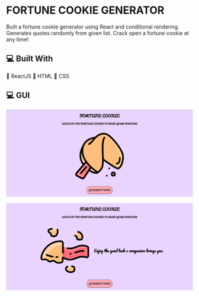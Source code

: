 # FORTUNE COOKIE GENERATOR

Built a fortune cookie generator using React and conditional rendering. Generates quotes randomly from given list.
Crack open a fortune cookie at any time! 

## 💻 Built With

📌 ReactJS
📌 HTML
📌 CSS

## 💻 GUI

![GUI Screen](src/images/fortune1.png)

![GUI Screen](src/images/fortune2.png)